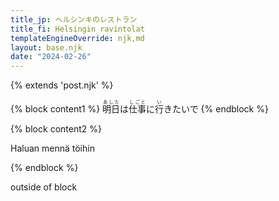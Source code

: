 ```yaml
---
title_jp: ヘルシンキのレストラン
title_fi: Helsingin ravintolat
templateEngineOverride: njk,md
layout: base.njk
date: "2024-02-26"
---
```


{% extends 'post.njk' %}

{% block content1 %}
   <ruby>明日<rp>(</rp><rt>あした</rt><rp>)</rp></ruby>は<ruby>仕事<rp>(</rp><rt>しごと</rt><rp>)</rp></ruby>に<ruby>行<rp>(</rp><rt>い</rt><rp>)</rp></ruby>きたいで
{% endblock %}

{% block content2 %}
    <p>Haluan mennä töihin</p>
{% endblock %}

outside of block
